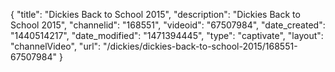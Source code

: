 {
    "title": "Dickies Back to School 2015",
    "description": "Dickies Back to School 2015",
    "channelid": "168551",
    "videoid": "67507984",
    "date_created": "1440514217",
    "date_modified": "1471394445",
    "type": "captivate",
    "layout": "channelVideo",
    "url": "\/dickies\/dickies-back-to-school-2015\/168551-67507984"
}